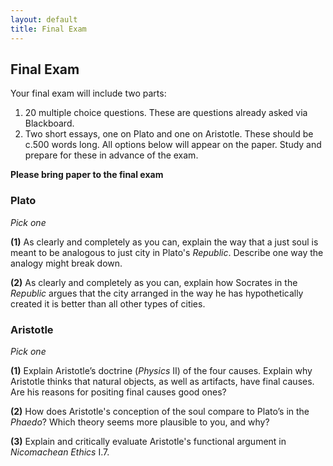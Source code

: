 ```yaml
---
layout: default
title: Final Exam
---
```


## Final Exam

Your final exam will include two parts: 

1. 20 multiple choice questions. These are questions already asked via Blackboard. 
2. Two short essays, one on Plato and one on Aristotle. These should be c.500 words long. All options below will appear on the paper. Study and prepare for these in advance of the exam. 

**Please bring paper to the final exam**

### Plato

*Pick one*

**(1)** As clearly and completely as you can, explain the way that a just soul is meant to be analogous to just city in Plato's *Republic*. Describe one way the analogy might break down.  

**(2)** As clearly and completely as you can, explain how Socrates in the *Republic* argues that the city arranged in the way he has hypothetically created it is better than all other types of cities. 

### Aristotle

*Pick one*

**(1)** Explain Aristotle’s doctrine (*Physics* II) of the four causes. Explain why Aristotle thinks that natural objects, as well as artifacts, have final causes. Are his reasons for positing final causes good ones? 

**(2)** How does Aristotle's conception of the soul compare to Plato’s in the *Phaedo*? Which theory seems more plausible to you, and why?

**(3)** Explain and critically evaluate Aristotle's functional argument in *Nicomachean Ethics* I.7.  

